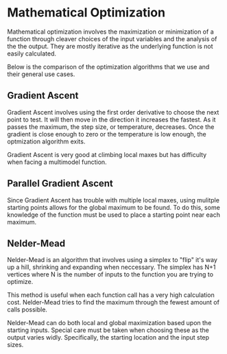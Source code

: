 
# Mathematical Optimization

Mathematical optimization involves the maximization or minimization of a function through cleaver choices of the input variables and the analysis of the the output. They are mostly iterative as the underlying function is not easily calculated.

Below is the comparison of the optimization algorithms that we use and their general use cases.

## Gradient Ascent

Gradient Ascent involves using the first order derivative to choose the next point to test. It will then move in the direction it increases the fastest. As it passes the maximum, the step size, or temperature, decreases. Once the gradient is close enough to zero or the temperature is low enough, the optmization algorithm exits.

Gradient Ascent is very good at climbing local maxes but has difficulty when facing a multimodel function. 

## Parallel Gradient Ascent

Since Gradient Ascent has trouble with multiple local maxes, using mulitple starting points allows for the global maximum to be found. To do this, some knowledge of the function must be used to place a starting point near each maximum.

## Nelder-Mead

Nelder-Mead is an algorithm that involves using a simplex to "flip" it's way up a hill, shrinking and expanding when neccessary. The simplex has N+1 vertices where N is the number of inputs to the function you are trying to optimize.

This method is useful when each function call has a very high calculation cost. Nelder-Mead tries to find the maximum through the fewest amount of calls possible.

Nelder-Mead can do both local and global maximization based upon the starting inputs. Special care must be taken when choosing these as the output varies widly. Specifically, the starting location and the input step sizes.


